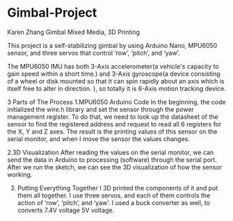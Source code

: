 # Gimbal-Project
Karen Zhang
Gimbal
Mixed Media, 3D Printing

This project is a self-stabilizing gimbal by using Arduino Nano, MPU6050 sensor, and three servos that control ‘row’, ‘pitch’, and ‘yaw’. 

The MPU6050 IMU has both 3-Axis accelerometer(a vehicle's capacity to gain speed within a short time.) and 3-Axis gyroscope(a device consisting of a wheel or disk mounted so that it can spin rapidly about an axis which is itself free to alter in direction. ), so totally it is 6-Axis motion tracking device.

3 Parts of The Process
1.MPU6050 Arduino Code
In the beginning, the code initialized the wire.h library and set the sensor through the power management register. To do that, we need to look up the datasheet of the sensor to find the registered address and request to read all 6 registers for the X, Y and Z axes. The result is the printing values of this sensor on the serial monitor, and when I move the sensor the values changes.

2.3D Visualization
After reading the values on the serial monitor, we can send the data in Arduino to processing (software) through the serial port. After we run the sketch, we can see the 3D visualization of how the sensor working.

3. Putting Everything Together
I 3D printed the components of it and put them all together. I use three servos, and each of them controls the action of ‘row’, ‘pitch’, and ‘yaw’. I used a buck converter as well, to converts 7.4V voltage 5V voltage.


